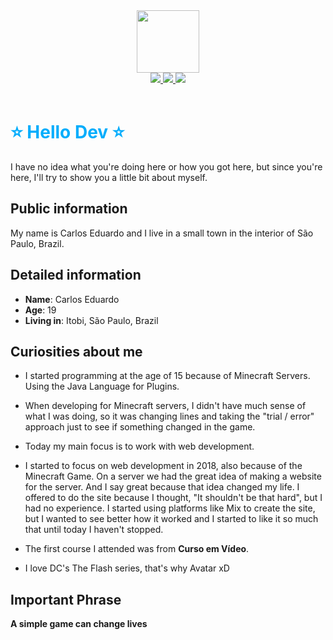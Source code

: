 <div align='center'>
    <img style='width: 100px;' src="https://avatars.githubusercontent.com/u/72578529?v=4">
</div>
<div align='center'>
    <a target='_blank' href="https://twitter.com/ucarlos1001">
        <img src="https://img.shields.io/badge/Twitter-1DA1F2?style=for-the-badge&logo=twitter&logoColor=white">
    </a>
    <a target='_blank' href="https://instagram.com/ucarlos1001">
        <img src="https://img.shields.io/badge/Instagram-E4405F?style=for-the-badge&logo=instagram&logoColor=white">
    </a>
    <a target='_blank' href="https://linkedin.com/in/ucarlos1001">
        <img src="https://img.shields.io/badge/LinkedIn-0077B5?style=for-the-badge&logo=linkedin&logoColor=white">
    </a>
</div>

<br>

<h1 style='color: #03adfc; font-weight: bold;'>⭐ Hello Dev ⭐</h1>

I have no idea what you're doing here or how you got here, but since you're here, I'll try to show you a little bit about myself.

## Public information

My name is Carlos Eduardo and I live in a small town in the interior of São Paulo, Brazil.

## Detailed information

* **Name**: Carlos Eduardo
* **Age**: 19
* **Living in**: Itobi, São Paulo, Brazil

## Curiosities about me

* I started programming at the age of 15 because of Minecraft Servers. Using the Java Language for Plugins.

* When developing for Minecraft servers, I didn't have much sense of what I was doing, so it was changing lines and taking the "trial / error" approach just to see if something changed in the game.

* Today my main focus is to work with web development. 

* I started to focus on web development in 2018, also because of the Minecraft Game. On a server we had the great idea of ​​making a website for the server. And I say great because that idea changed my life. I offered to do the site because I thought, "It shouldn't be that hard", but I had no experience. I started using platforms like Mix to create the site, but I wanted to see better how it worked and I started to like it so much that until today I haven't stopped.

* The first course I attended was from **Curso em Vídeo**.

* I love DC's The Flash series, that's why Avatar xD

## Important Phrase
**A simple game can change lives**
